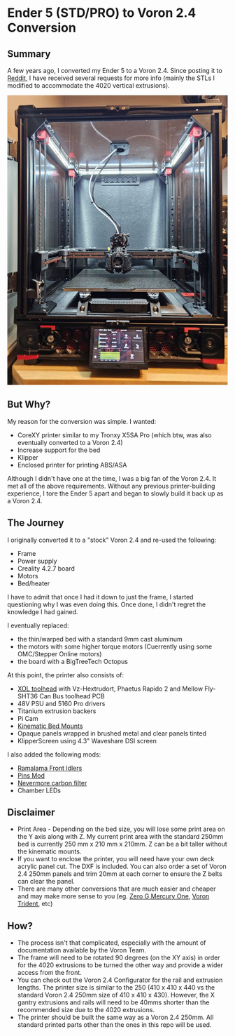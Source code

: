 # Ender 5 (STD/PRO) to Voron 2.4 Conversion

## Summary

A few years ago, I converted my Ender 5 to a Voron 2.4. Since posting it to <a href="https://www.reddit.com/r/ender5/comments/p8z4o2/comment/mcerxhc/?context=3">Reddit</a>, I have received several requests for more info (mainly the STLs I modified to accommodate the 4020 vertical extrusions).

![Image 1](Images/1.jpg)

## But Why?

My reason for the conversion was simple. I wanted:

- CoreXY printer similar to my Tronxy X5SA Pro (which btw, was also eventually converted to a Voron 2.4)
- Increase support for the bed
- Klipper
- Enclosed printer for printing ABS/ASA

Although I didn't have one at the time, I was a big fan of the Voron 2.4. It met all of the above requirements. Without any previous printer-building experience, I tore the Ender 5 apart and began to slowly build it back up as a Voron 2.4.

## The Journey

I originally converted it to a "stock" Voron 2.4 and re-used the following:

- Frame
- Power supply
- Creality 4.2.7 board
- Motors
- Bed/heater

I have to admit that once I had it down to just the frame, I started questioning why I was even doing this. Once done, I didn't regret the knowledge I had gained.

I eventually replaced:

- the thin/warped bed with a standard 9mm cast aluminum
- the motors with some higher torque motors (Cuerrently using some OMC/Stepper Online motors)
- the board with a BigTreeTech Octopus

At this point, the printer also consists of:

- <a href="https://github.com/Armchair-Heavy-Industries/Xol-Toolhead">XOL toolhead</a> with Vz-Hextrudort, Phaetus Rapido 2 and Mellow Fly-SHT36 Can Bus toolhead PCB
- 48V PSU and 5160 Pro drivers
- Titanium extrusion backers
- Pi Cam
- <a href="https://github.com/tanaes/whopping_Voron_mods/blob/main/kinematic_bed/README_v2_assembly.md">Kinematic Bed Mounts</a>
- Opaque panels wrapped in brushed metal and clear panels tinted
- KlipperScreen using 4.3" Waveshare DSI screen

I also added the following mods:

- <a href="https://github.com/Ramalama2/Voron-2-Mods/tree/main/Front_Idlers">Ramalama Front Idlers</a>
- <a href="https://mods.vorondesign.com/details/C8XJJ0fBGfBFKQZctjKeA">Pins Mod</a>
- <a href="https://github.com/nevermore3d/Nevermore_Micro">Nevermore carbon filter</a>
- Chamber LEDs

## Disclaimer

- Print Area - Depending on the bed size, you will lose some print area on the Y axis along with Z. My current print area with the standard 250mm bed is currently 250 mm x 210 mm x 210mm. Z can be a bit taller without the kinematic mounts.
- If you want to enclose the printer, you will need have your own deck acrylic panel cut. The DXF is included. You can also order a set of Voron 2.4 250mm panels and trim 20mm at each corner to ensure the Z belts can clear the panel.
- There are many other conversions that are much easier and cheaper and may make more sense to you (eg. <a href="https://docs.zerog.one/manual/build/mercury_eva">Zero G Mercury One</a>, <a href="https://vorondesign.com/voron_trident">Voron Trident</a>, etc)

## How?

- The process isn't that complicated, especially with the amount of documentation available by the Voron Team.
- The frame will need to be rotated 90 degrees (on the XY axis) in order for the 4020 extrusions to be turned the other way and provide a wider access from the front.
- You can check out the Voron 2.4 Configurator for the rail and extrusion lengths. The printer size is similar to the 250 (410 x 410 x 440 vs the standard Voron 2.4 250mm size of 410 x 410 x 430). However, the X gantry extrusions and rails will need to be 40mms shorter than the recommended size due to the 4020 extrusions.
- The printer should be built the same way as a Voron 2.4 250mm. All standard printed parts other than the ones in this repo will be used.
